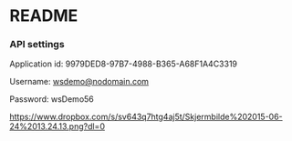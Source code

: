 # README #

### API settings ###
Application id: 9979DED8-97B7-4988-B365-A68F1A4C3319

Username: wsdemo@nodomain.com

Password: wsDemo56

https://www.dropbox.com/s/sv643q7htg4aj5t/Skjermbilde%202015-06-24%2013.24.13.png?dl=0